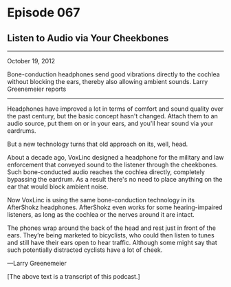 # Episode 067

## Listen to Audio via Your Cheekbones

---

October 19, 2012

Bone-conduction headphones send good vibrations directly to the cochlea without blocking the ears, thereby also allowing ambient sounds. Larry Greenemeier reports

---

Headphones have improved a lot in terms of comfort and sound quality over the past century, but the basic concept hasn't changed. Attach them to an audio source, put them on or in your ears, and you'll hear sound via your eardrums.

But a new technology turns that old approach on its, well, head.

About a decade ago, VoxLinc designed a headphone for the military and law enforcement that conveyed sound to the listener through the cheekbones. Such bone-conducted audio reaches the cochlea directly, completely bypassing the eardrum. As a result there's no need to place anything on the ear that would block ambient noise.

Now VoxLinc is using the same bone-conduction technology in its AfterShokz headphones. AfterShokz even works for some hearing-impaired listeners, as long as the cochlea or the nerves around it are intact.

The phones wrap around the back of the head and rest just in front of the ears. They’re being marketed to bicyclists, who could then listen to tunes and still have their ears open to hear traffic. Although some might say that such potentially distracted cyclists have a lot of cheek.

—Larry Greenemeier

[The above text is a transcript of this podcast.]

